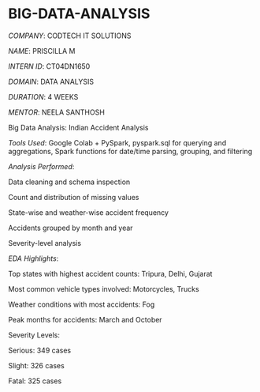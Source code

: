 # BIG-DATA-ANALYSIS

*COMPANY*: CODTECH IT SOLUTIONS

*NAME*: PRISCILLA M

*INTERN ID*: CT04DN1650

*DOMAIN*: DATA ANALYSIS

*DURATION*: 4 WEEKS

*MENTOR*: NEELA SANTHOSH

Big Data Analysis: Indian Accident Analysis

*Tools Used*: Google Colab + PySpark, pyspark.sql for querying and aggregations, Spark functions for date/time parsing, grouping, and filtering

*Analysis Performed*:

Data cleaning and schema inspection

Count and distribution of missing values

State-wise and weather-wise accident frequency

Accidents grouped by month and year

Severity-level analysis

*EDA Highlights*:

Top states with highest accident counts: Tripura, Delhi, Gujarat

Most common vehicle types involved: Motorcycles, Trucks

Weather conditions with most accidents: Fog

Peak months for accidents: March and October

Severity Levels:

Serious: 349 cases

Slight: 326 cases

Fatal: 325 cases

